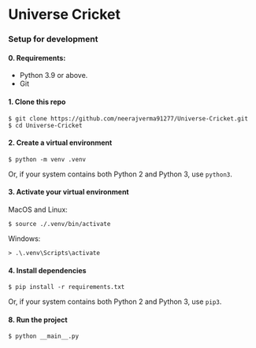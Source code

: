 # Universe Cricket

### Setup for development

#### 0. Requirements:

 - Python 3.9 or above.
 - Git

#### 1. Clone this repo
   
```
$ git clone https://github.com/neerajverma91277/Universe-Cricket.git
$ cd Universe-Cricket
```

#### 2. Create a virtual environment

```
$ python -m venv .venv
```
Or, if your system contains both Python 2 and Python 3, use `python3`.


#### 3. Activate your virtual environment


MacOS and Linux:
```
$ source ./.venv/bin/activate
```

Windows:
```
> .\.venv\Scripts\activate
```

#### 4. Install dependencies
```
$ pip install -r requirements.txt
```
Or, if your system contains both Python 2 and Python 3, use `pip3`.

#### 8. Run the project

```
$ python __main__.py
```
